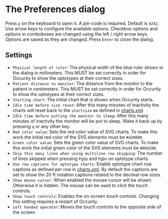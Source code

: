 # The Preferences dialog
Press `p` on the keyboard to open it. A pin-code is required. Default is `4242`. Use arrow keys to configure the available options. Checkbox options and options in comboboxes are changed using the left / right arrow keys. Options are saved as they are changed. Press `Enter` to close the dialog.

## Settings
* `Physical length of ruler`: The physical width of the blue ruler shown in the dialog in millimeters. This MUST be set correctly in order for Occurity to show the optotypes at their correct sizes.
* `Patient distance to monitor`: The distance from the monitor to the patient in centimeters. This MUST be set correctly in order for Occurity to show the optotypes at their correct sizes.
* `Starting chart`: The initial chart that is shown when Occurity starts.
* `Idle time before size reset`: After this many minutes of inactivity the charts will reset back to the `startsize` as defined in [charts.xml](CHARTSXML.md).
* `Idle time before putting the monitor to sleep`: After this many minutes of inactivity the monitor will be put to sleep. Wake it back up by pressing `q` or any other key.
* `Red color value`: Sets the red color value of SVG charts. To make this work the initial red color of the SVG elements must be `#d20000`.
* `Green color value`: Sets the green color value of SVG charts. To make this work the initial green color of the SVG elements must be `#00d200`.
* `Skip this many lines when using multiline row skipping`: The number of lines skipped when pressing `PgUp` and `PgDn` on optotype charts.
* `Use row captions for optotype charts`: Enable optotype chart row captions as defined per row in [charts.xml](CHARTSXML.md). By default the captions are set to show the 20 ft notation captions related to the decimal row sizes.
* `Show mouse cursor`: When enabled the mouse cursor will be shown. Otherwise it is hidden. The mouse can be used to click the touch controls.
* `Show touch controls`: Enables the on-screen touch controls. Changing this setting requires a restart of Occurity.
* `Left handed operator`: Moves the touch controls to the opposite side of the screen.
